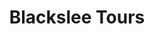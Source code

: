 ---
title: "Blackslee Tours"
address: "Blackslee House, Meadow Lane, Enniskillen, Co. Fermanagh, BT74 5NU"
tel: "+44 (0)28 6632 2323"
county: "Fermanagh"
category: "Bus Services"
type: "Content"
lat: "54.346771240234375"
lng: "-7.645120143890381"
---